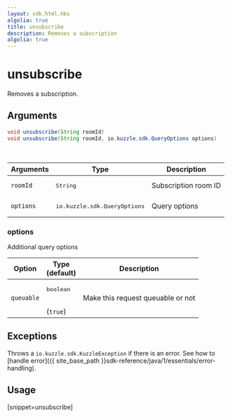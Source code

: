 ```yaml
---
layout: sdk.html.hbs
algolia: true
title: unsubscribe
description: Removes a subscription
algolia: true
---
```


# unsubscribe

Removes a subscription.

## Arguments

```java
void unsubscribe(String roomId)
void unsubscribe(String roomId, io.kuzzle.sdk.QueryOptions options)
```

<br/>

| Arguments    | Type    | Description |
|--------------|---------|-------------|
| `roomId` | <pre>String</pre> | Subscription room ID  |
| `options` | <pre>io.kuzzle.sdk.QueryOptions</pre> | Query options |

### options

Additional query options

| Option     | Type<br/>(default)    | Description                       |
| ---------- | ------- | --------------------------------- |
| `queuable` | <pre>boolean</pre><br/>(`true`) | Make this request queuable or not |

## Exceptions

Throws a `io.kuzzle.sdk.KuzzleException` if there is an error. See how to [handle error]({{ site_base_path }}sdk-reference/java/1/essentials/error-handling).

## Usage

[snippet=unsubscribe]
